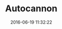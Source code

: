 ---
layout: default
title:  "Autocannon"
date:   2016-06-19 11:32:22
categories: posts games
permalink: /projects/games/autocannon/
icon: /src/img/game-covers/autocannon.png
---